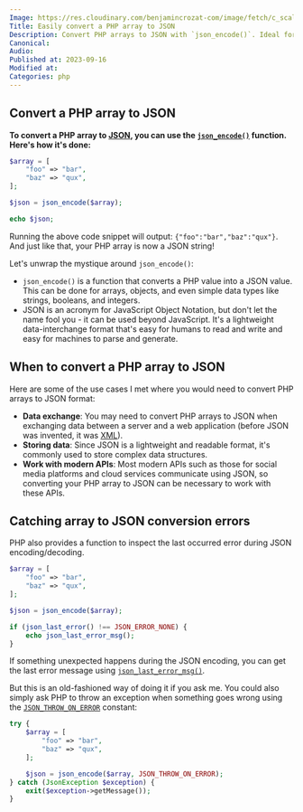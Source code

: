 ```yaml
---
Image: https://res.cloudinary.com/benjamincrozat-com/image/fetch/c_scale,f_webp,q_auto,w_1200/https://life-long-bunny.fra1.digitaloceanspaces.com/media-library/production/177/oe6qFaj4OtlL8ptcQwWgoxtf5GVXIg-metaNjkzLmpwZw%3D%3D-.jpg
Title: Easily convert a PHP array to JSON
Description: Convert PHP arrays to JSON with `json_encode()`. Ideal for data exchange, storing data, and API communication.
Canonical: 
Audio:
Published at: 2023-09-16
Modified at: 
Categories: php
---
```


## Convert a PHP array to JSON

**To convert a PHP array to [JSON](https://www.wikipedia.org/wiki/JSON), you can use the [`json_encode()`](https://www.php.net/json_encode) function. Here's how it's done:**

```php
$array = [
    "foo" => "bar", 
    "baz" => "qux",
];

$json = json_encode($array);

echo $json;
```

Running the above code snippet will output: `{"foo":"bar","baz":"qux"}`. And just like that, your PHP array is now a JSON string!

Let's unwrap the mystique around `json_encode()`: 

- `json_encode()` is a function that converts a PHP value into a JSON value. This can be done for arrays, objects, and even simple data types like strings, booleans, and integers.
- JSON is an acronym for JavaScript Object Notation, but don't let the name fool you - it can be used beyond JavaScript. It's a lightweight data-interchange format that's easy for humans to read and write and easy for machines to parse and generate.

## When to convert a PHP array to JSON

Here are some of the use cases I met where you would need to convert PHP arrays to JSON format:

- **Data exchange**: You may need to convert PHP arrays to JSON when exchanging data between a server and a web application (before JSON was invented, it was [XML](https://en.m.wikipedia.org/wiki/XML)).
- **Storing data**: Since JSON is a lightweight and readable format, it's commonly used to store complex data structures.
- **Work with modern APIs**: Most modern APIs such as those for social media platforms and cloud services communicate using JSON, so converting your PHP array to JSON can be necessary to work with these APIs.

## Catching array to JSON conversion errors

PHP also provides a function to inspect the last occurred error during JSON encoding/decoding. 

```php
$array = [
    "foo" => "bar", 
    "baz" => "qux",
];

$json = json_encode($array);

if (json_last_error() !== JSON_ERROR_NONE) {
    echo json_last_error_msg();
}
```

If something unexpected happens during the JSON encoding, you can get the last error message using [`json_last_error_msg()`](https://www.php.net/json_last_error_msg).

But this is an old-fashioned way of doing it if you ask me. You could also simply ask PHP to throw an exception when something goes wrong using the [`JSON_THROW_ON_ERROR`](https://www.php.net/manual/en/json.constants.php#constant.json-throw-on-error) constant:

```php
try {
    $array = [
        "foo" => "bar", 
        "baz" => "qux",
    ];

    $json = json_encode($array, JSON_THROW_ON_ERROR);
} catch (JsonException $exception) {
    exit($exception->getMessage());
}
```
